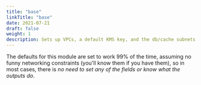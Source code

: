 ```yaml
---
title: "base"
linkTitle: "base"
date: 2021-07-21
draft: false
weight: 1
description: Sets up VPCs, a default KMS key, and the db/cache subnets for your environment
---
```


The defaults for this module are set to work 99% of the time, assuming no funny networking constraints (you'll know them
if you have them), so in most cases, there is _no need to set any of the fields or know what the outputs do_.
